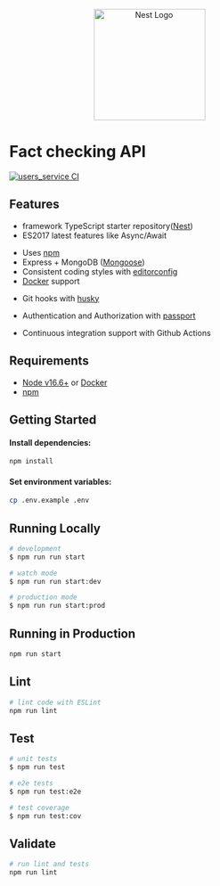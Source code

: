 <p align="center">
  <a href="http://nestjs.com/" target="blank"><img src="https://nestjs.com/img/logo-small.svg" width="200" alt="Nest Logo" /></a>
</p>

# Fact checking API

[![users_service CI](https://github.com/rastislavkopal/fact_checking_ts/actions/workflows/users_service.yml/badge.svg)](https://github.com/rastislavkopal/fact_checking_ts/actions/workflows/users_service.yml)

## Features

- framework TypeScript starter repository([Nest](https://github.com/nestjs/nest))
- ES2017 latest features like Async/Await
<!-- - CORS enabled -->
- Uses [npm](https://www.npmjs.com/)
- Express + MongoDB ([Mongoose](http://mongoosejs.com/))
- Consistent coding styles with [editorconfig](http://editorconfig.org)
- [Docker](https://www.docker.com/) support
<!-- - Uses [helmet](https://github.com/helmetjs/helmet) to set some HTTP headers for security
- Load environment variables from .env files with [dotenv](https://github.com/rolodato/dotenv-safe)
- Request validation with [joi](https://github.com/hapijs/joi)
- Gzip compression with [compression](https://github.com/expressjs/compression)
- Linting with [eslint](http://eslint.org)
- Tests with [mocha](https://mochajs.org), [chai](http://chaijs.com) and [sinon](http://sinonjs.org)
- Code coverage with [istanbul](https://istanbul.js.org) and [coveralls](https://coveralls.io) -->
- Git hooks with [husky](https://github.com/typicode/husky)
<!-- - Logging with [morgan](https://github.com/expressjs/morgan) -->
- Authentication and Authorization with [passport](http://passportjs.org)
<!-- - API documentation generation with [apidoc](http://apidocjs.com) -->
- Continuous integration support with Github Actions
<!-- - Monitoring with [pm2](https://github.com/Unitech/pm2) -->

## Requirements

- [Node v16.6+](https://nodejs.org/en/download/current/) or [Docker](https://www.docker.com/)
- [npm](https://www.npmjs.com/)

## Getting Started

#### Install dependencies:

```bash
npm install
```

#### Set environment variables:

```bash
cp .env.example .env
```

## Running Locally

```bash
# development
$ npm run run start

# watch mode
$ npm run run start:dev

# production mode
$ npm run run start:prod
```

## Running in Production

```bash
npm run start
```

## Lint

```bash
# lint code with ESLint
npm run lint
```

## Test

```bash
# unit tests
$ npm run test

# e2e tests
$ npm run test:e2e

# test coverage
$ npm run test:cov
```

## Validate

```bash
# run lint and tests
npm run lint
```

<!-- ## Docker

```bash
# run container locally
npm run docker:dev

# run container in production
npm run docker:prod

# run tests
npm run docker:test
``` -->
